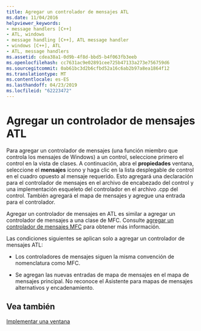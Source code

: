 ```yaml
---
title: Agregar un controlador de mensajes ATL
ms.date: 11/04/2016
helpviewer_keywords:
- message handlers [C++]
- ATL, windows
- message handling [C++], ATL message handler
- windows [C++], ATL
- ATL, message handlers
ms.assetid: cdea38a1-0d9b-4f8d-bbd5-b4f063fb3eeb
ms.openlocfilehash: cc7631ac9e02891cee725b47133a273e756759d6
ms.sourcegitcommit: 0ab61bc3d2b6cfbd52a16c6ab2b97a8ea1864f12
ms.translationtype: MT
ms.contentlocale: es-ES
ms.lasthandoff: 04/23/2019
ms.locfileid: "62223472"
---
```

# <a name="adding-an-atl-message-handler"></a>Agregar un controlador de mensajes ATL

Para agregar un controlador de mensajes (una función miembro que controla los mensajes de Windows) a un control, seleccione primero el control en la vista de clases. A continuación, abra el **propiedades** ventana, seleccione el **mensajes** icono y haga clic en la lista desplegable de control en el cuadro opuesto al mensaje requerido. Esto agregará una declaración para el controlador de mensajes en el archivo de encabezado del control y una implementación esqueleto del controlador en el archivo .cpp del control. También agregará el mapa de mensajes y agregue una entrada para el controlador.

Agregar un controlador de mensajes en ATL es similar a agregar un controlador de mensajes a una clase de MFC. Consulte [agregar un controlador de mensajes MFC](../mfc/reference/adding-an-mfc-message-handler.md) para obtener más información.

Las condiciones siguientes se aplican solo a agregar un controlador de mensajes ATL:

- Los controladores de mensajes siguen la misma convención de nomenclatura como MFC.

- Se agregan las nuevas entradas de mapa de mensajes en el mapa de mensajes principal. No reconoce el Asistente para mapas de mensajes alternativos y encadenamiento.

## <a name="see-also"></a>Vea también

[Implementar una ventana](../atl/implementing-a-window.md)
